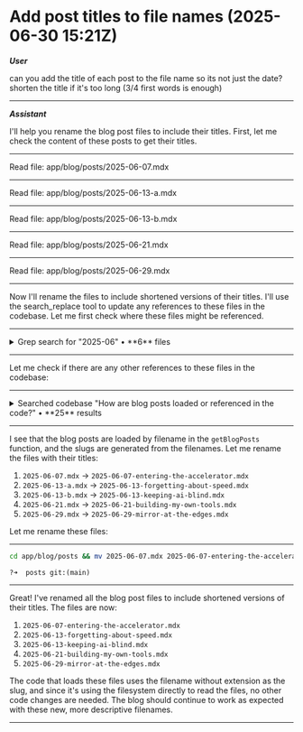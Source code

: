 <!-- Generated by SpecStory -->

# Add post titles to file names (2025-06-30 15:21Z)

_**User**_

can you add the title of each post to the file name so its not just the date? shorten the title if it's too long (3/4 first words is enough)

---

_**Assistant**_

I'll help you rename the blog post files to include their titles. First, let me check the content of these posts to get their titles.

---

Read file: app/blog/posts/2025-06-07.mdx

---

Read file: app/blog/posts/2025-06-13-a.mdx

---

Read file: app/blog/posts/2025-06-13-b.mdx

---

Read file: app/blog/posts/2025-06-21.mdx

---

Read file: app/blog/posts/2025-06-29.mdx

---

Now I'll rename the files to include shortened versions of their titles. I'll use the search_replace tool to update any references to these files in the codebase. Let me first check where these files might be referenced.

---

<details>
            <summary>Grep search for "2025-06" • **6** files</summary>
        
| File | Line | Match |
|------|------|-------|
| `file:///Users/guillaumecaronm4/Documents/dev/FRACTAL-BOOTCAMP/portfolio-guillaume-caron/app/blog/posts/2025-06-21.mdx` | L2 | `publishedAt: '2025-06-21'` |
| `file:///Users/guillaumecaronm4/Documents/dev/FRACTAL-BOOTCAMP/portfolio-guillaume-caron/app/blog/posts/2025-06-07.mdx` | L2 | `publishedAt: '2025-06-07'` |
| `file:///Users/guillaumecaronm4/Documents/dev/FRACTAL-BOOTCAMP/portfolio-guillaume-caron/app/blog/posts/2025-06-13-b.mdx` | L2 | `publishedAt: '2025-06-13'` |
| `file:///Users/guillaumecaronm4/Documents/dev/FRACTAL-BOOTCAMP/portfolio-guillaume-caron/app/blog/posts/2025-06-29.mdx` | L2 | `publishedAt: '2025-06-29'` |
| `file:///Users/guillaumecaronm4/Documents/dev/FRACTAL-BOOTCAMP/portfolio-guillaume-caron/app/blog/posts/2025-06-13-a.mdx` | L2 | `publishedAt: '2025-06-13'` |
| `file:///Users/guillaumecaronm4/Documents/dev/FRACTAL-BOOTCAMP/portfolio-guillaume-caron/app/blog/posts/2025-06-07.mdx` | L2 | `publishedAt: '2025-06-07'` |

</details>

---

Let me check if there are any other references to these files in the codebase:

---

<details>
            <summary>Searched codebase "How are blog posts loaded or referenced in the code?" • **25** results</summary>
        
| File | Lines |
|------|-------|
| `app/components/posts.tsx` | L1-36 |
| `app/blog/utils.ts` | L66-70 |
| `app/blog/page.tsx` | L1-6 |
| `app/components/blog-posts.tsx` | L1-27 |
| `app/blog/[slug]/page.tsx` | L1-12 |
| `app/blog/page.tsx` | L6-15 |
| `app/blog/[slug]/page.tsx` | L52-111 |
| `app/blog/[slug]/page.tsx` | L111-117 |
| `app/components/blog-posts.tsx` | L27-64 |
| `app/page.tsx` | L1-20 |
| `app/rss/route.ts` | L1-42 |
| `app/blog/[slug]/page.tsx` | L12-52 |
| `app/sitemap.ts` | L3-17 |
| `app/blog/utils.ts` | L46-66 |
| `app/sitemap.ts` | L1-3 |
| `app/blog/posts/2025-06-29.mdx` | L1-17 |
| `app/blog/utils.ts` | L1-10 |
| `app/blog/posts/2025-06-21.mdx` | L1-20 |
| `app/blog/posts/2025-06-07.mdx` | L1-26 |
| `app/blog/utils.ts` | L35-40 |
| `app/blog/posts/2025-06-13-b.mdx` | L1-25 |
| `app/blog/utils.ts` | L70-106 |
| `app/blog/utils.ts` | L10-31 |
| `app/blog/utils.ts` | L31-35 |
| `app/blog/posts/2025-06-13-a.mdx` | L1-19 |

</details>

---

I see that the blog posts are loaded by filename in the `getBlogPosts` function, and the slugs are generated from the filenames. Let me rename the files with their titles:

1. `2025-06-07.mdx` → `2025-06-07-entering-the-accelerator.mdx`
2. `2025-06-13-a.mdx` → `2025-06-13-forgetting-about-speed.mdx`
3. `2025-06-13-b.mdx` → `2025-06-13-keeping-ai-blind.mdx`
4. `2025-06-21.mdx` → `2025-06-21-building-my-own-tools.mdx`
5. `2025-06-29.mdx` → `2025-06-29-mirror-at-the-edges.mdx`

Let me rename these files:

---

```bash
cd app/blog/posts && mv 2025-06-07.mdx 2025-06-07-entering-the-accelerator.mdx && mv 2025-06-13-a.mdx 2025-06-13-forgetting-about-speed.mdx && mv 2025-06-13-b.mdx 2025-06-13-keeping-ai-blind.mdx && mv 2025-06-21.mdx 2025-06-21-building-my-own-tools.mdx && mv 2025-06-29.mdx 2025-06-29-mirror-at-the-edges.mdx
```

```
?➜  posts git:(main) 

```

---

Great! I've renamed all the blog post files to include shortened versions of their titles. The files are now:

1. `2025-06-07-entering-the-accelerator.mdx`
2. `2025-06-13-forgetting-about-speed.mdx`
3. `2025-06-13-keeping-ai-blind.mdx`
4. `2025-06-21-building-my-own-tools.mdx`
5. `2025-06-29-mirror-at-the-edges.mdx`

The code that loads these files uses the filename without extension as the slug, and since it's using the filesystem directly to read the files, no other code changes are needed. The blog should continue to work as expected with these new, more descriptive filenames.

---

